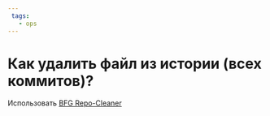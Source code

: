 ```yaml
---
 tags:
   - ops
---
```



# Как удалить файл из истории (всех коммитов)?

Использовать [BFG Repo-Cleaner](https://github.com/rtyley/bfg-repo-cleaner)

